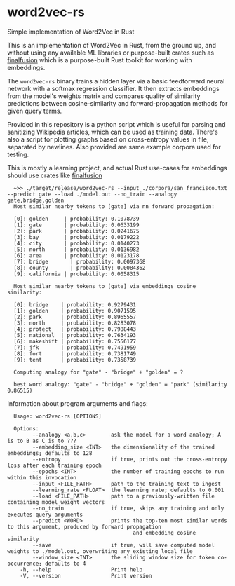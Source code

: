 # word2vec-rs
Simple implementation of Word2Vec in Rust

This is an implementation of Word2Vec in Rust, from the ground up, and without using any available ML libraries or purpose-built crates such as [finalfusion](https://docs.rs/finalfusion/latest/finalfusion/) which is a purpose-built Rust toolkit for working with embeddings.

The `word2vec-rs` binary trains a hidden layer via a basic feedforward neural network with a softmax regression classifier. It then extracts embeddings from the model's weights matrix and compares quality of similarity predictions between cosine-similarity and forward-propagation methods for given query terms.

Provided in this repository is a python script which is useful for parsing and sanitizing Wikipedia articles, which can be used as training data. There's also a script for plotting graphs based on cross-entropy values in file, separated by newlines. Also provided are same example corpora used for testing. 

This is mostly a learning project, and actual Rust use-cases for embeddings should use crates like [finalfusion](https://github.com/finalfusion/finalfusion-rust)

```
  ~>> ./target/release/word2vec-rs --input ./corpora/san_francisco.txt --predict gate --load ./model.out --no_train --analogy gate,bridge,golden
  Most similar nearby tokens to [gate] via nn forward propagation:

  [0]: golden     | probability: 0.1078739
  [1]: gate       | probability: 0.0633199
  [2]: park       | probability: 0.0241675
  [3]: bay        | probability: 0.0179222
  [4]: city       | probability: 0.0140273
  [5]: north      | probability: 0.0136982
  [6]: area       | probability: 0.0123178
  [7]: bridge	    | probability: 0.0097368
  [8]: county	    | probability: 0.0084362
  [9]: california | probability: 0.0058315

  Most similar nearby tokens to [gate] via embeddings cosine similarity:

  [0]: bridge    | probability: 0.9279431
  [1]: golden    | probability: 0.9071595
  [2]: park      | probability: 0.8965557
  [3]: north     | probability: 0.8283078
  [4]: protect	 | probability: 0.7988443
  [5]: national  | probability: 0.7634193
  [6]: makeshift | probability: 0.7556177
  [7]: jfk       | probability: 0.7491959
  [8]: fort      | probability: 0.7381749
  [9]: tent      | probability: 0.7358739

  Computing analogy for "gate" - "bridge" + "golden" = ?

  best word analogy: "gate" - "bridge" + "golden" = "park" (similarity 0.86515)
```

Information about program arguments and flags:

```
  Usage: word2vec-rs [OPTIONS]

  Options:
        --analogy <a,b,c>        ask the model for a word analogy; A is to B as C is to ???
        --embedding_size <INT>   the dimensionality of the trained embeddings; defaults to 128
        --entropy                if true, prints out the cross-entropy loss after each training epoch
        --epochs <INT>           the number of training epochs to run within this invocation
        --input <FILE_PATH>      path to the training text to ingest
        --learning_rate <FLOAT>  the learning rate; defaults to 0.001
        --load <FILE_PATH>       path to a previously-written file containing model weight vectors
        --no_train               if true, skips any training and only executes query arguments
        --predict <WORD>         prints the top-ten most similar words to this argument, produced by forward propagation 
                                        and embedding cosine similarity
        --save                   if true, will save computed model weights to ./model.out, overwriting any existing local file
        --window_size <INT>      the sliding window size for token co-occurrence; defaults to 4
    -h, --help                   Print help
    -V, --version                Print version  
```
